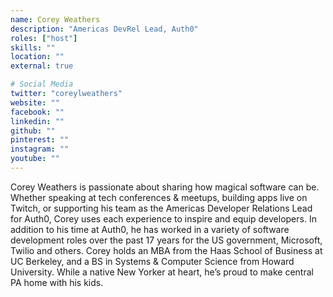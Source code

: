 ```yaml
---
name: Corey Weathers
description: "Americas DevRel Lead, Auth0"
roles: ["host"]
skills: ""
location: ""
external: true

# Social Media
twitter: "coreylweathers"
website: ""
facebook: ""
linkedin: ""
github: ""
pinterest: ""
instagram: ""
youtube: ""
---
```

<!-- markdownlint-disable MD041-->
Corey Weathers is passionate about sharing how magical software can be. Whether speaking at tech conferences & meetups, building apps live on Twitch, or supporting his team as the Americas Developer Relations Lead for Auth0, Corey uses each experience to inspire and equip developers.  In addition to his time at Auth0, he has worked in a variety of software development roles over the past 17 years for the US government, Microsoft, Twilio and others. Corey holds an MBA from the Haas School of Business at UC Berkeley, and a BS in Systems & Computer Science from Howard University. While a native New Yorker at heart, he’s proud to make central PA home with his kids.

<!--more-->
